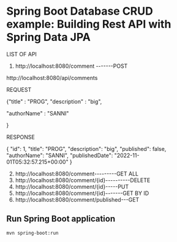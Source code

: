 # Spring Boot  Database CRUD example: Building Rest API with Spring Data JPA

LIST OF API
1. http://localhost:8080/comment -------POST


http://localhost:8080/api/comments

REQUEST

{"title" : "PROG",
"description" : "big",

"authorName" : "SANNI"





}




RESPONSE


{
    "id": 1,
    "title": "PROG",
    "description": "big",
    "published": false,
    "authorName": "SANNI",
    "publishedDate": "2022-11-01T05:32:57.215+00:00"
}




2. http://localhost:8080/comment---------GET ALL
3. http://localhost:8080/comment/{id}----------DELETE
4. http://localhost:8080/comment/{id}-----PUT
5. http://localhost:8080/comment/{id}-------GET BY ID
6. http://localhost:8080/comment/published---GET

## Run Spring Boot application
```
mvn spring-boot:run
```

